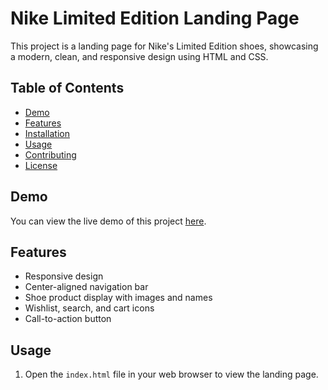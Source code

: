 # Nike Limited Edition Landing Page

This project is a landing page for Nike's Limited Edition shoes, showcasing a modern, clean, and responsive design using HTML and CSS.

## Table of Contents

- [Demo](#demo)
- [Features](#features)
- [Installation](#installation)
- [Usage](#usage)
- [Contributing](#contributing)
- [License](#license)

## Demo

You can view the live demo of this project [here](#).

## Features

- Responsive design
- Center-aligned navigation bar
- Shoe product display with images and names
- Wishlist, search, and cart icons
- Call-to-action button



## Usage

1. Open the `index.html` file in your web browser to view the landing page.




